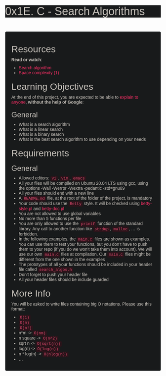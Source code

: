 <h1 class="gap" data-darkreader-inline-bgcolor="" data-darkreader-inline-color="" style="box-sizing: border-box; font-size: 36px; margin-right: 0px; margin-bottom: 10px; margin-left: 0px; font-family: aktiv-grotesk, sans-serif; font-weight: 500; line-height: 1.1; color: rgb(200, 195, 188); font-style: normal; font-variant-ligatures: normal; font-variant-caps: normal; letter-spacing: normal; orphans: 2; text-align: start; text-indent: 0px; text-transform: none; white-space: normal; widows: 2; word-spacing: 0px; -webkit-text-stroke-width: 0px; background-color: rgb(24, 26, 27); text-decoration-thickness: initial; text-decoration-style: initial; text-decoration-color: initial; margin-top: 50px !important; --darkreader-inline-color:#c1bcb4; --darkreader-inline-bgcolor:#131516;">0x1E. C - Search Algorithms</h1>
<p><br></p>
<div class="well clean" data-darkreader-inline-bgcolor="" data-darkreader-inline-bgimage="" data-darkreader-inline-border-bottom="" data-darkreader-inline-border-left="" data-darkreader-inline-border-right="" data-darkreader-inline-border-top="" data-darkreader-inline-boxshadow="" data-darkreader-inline-color="" style="box-sizing: border-box; min-height: 20px; padding: 19px; margin-bottom: 20px; background: rgb(24, 26, 27); border: 1px solid rgb(53, 57, 59); border-radius: 4px; box-shadow: none; color: rgb(200, 195, 188); font-family: aktiv-grotesk, sans-serif; font-size: 14px; font-style: normal; font-variant-ligatures: normal; font-variant-caps: normal; font-weight: 400; letter-spacing: normal; orphans: 2; text-align: start; text-indent: 0px; text-transform: none; white-space: normal; widows: 2; word-spacing: 0px; -webkit-text-stroke-width: 0px; text-decoration-thickness: initial; text-decoration-style: initial; text-decoration-color: initial; --darkreader-inline-bgimage: initial; --darkreader-inline-bgcolor:#131516; --darkreader-inline-border-top:#7a7164; --darkreader-inline-border-right:#7a7164; --darkreader-inline-border-bottom:#7a7164; --darkreader-inline-border-left:#7a7164; --darkreader-inline-boxshadow:none; --darkreader-inline-color:#c1bcb4;">
    <h2 data-darkreader-inline-color="" style="box-sizing: border-box; font-family: inherit; font-weight: 500; line-height: 1.1; color: inherit; margin-top: 20px; margin-bottom: 10px; font-size: 30px; --darkreader-inline-color: inherit;">Resources</h2>
    <p style="box-sizing: border-box; margin: 0px 0px 10px;"><strong style="box-sizing: border-box; font-weight: bold;">Read or watch</strong>:</p>
    <ul style="box-sizing: border-box; margin-top: 0px; margin-bottom: 10px;">
        <li style="box-sizing: border-box;"><a data-darkreader-inline-bgcolor="" data-darkreader-inline-color="" href="https://intranet.hbtn.io/rltoken/ntNFhA9urmBxZfcn8gjsqw" style="box-sizing: border-box; color: rgb(255, 47, 103); background-color: transparent; text-decoration: none; --darkreader-inline-color:#ff3a6f; --darkreader-inline-bgcolor:transparent;" target="_blank" title="Search algorithm">Search algorithm</a></li>
        <li style="box-sizing: border-box;"><a data-darkreader-inline-bgcolor="" data-darkreader-inline-color="" href="https://intranet.hbtn.io/rltoken/pPScxisIQ0eOPBPXkjcEmg" style="box-sizing: border-box; color: rgb(255, 47, 103); background-color: transparent; text-decoration: none; --darkreader-inline-color:#ff3a6f; --darkreader-inline-bgcolor:transparent;" target="_blank" title="Space complexity (1)">Space complexity (1)</a></li>
    </ul>
    <h2 data-darkreader-inline-color="" style="box-sizing: border-box; font-family: inherit; font-weight: 500; line-height: 1.1; color: inherit; margin-top: 20px; margin-bottom: 10px; font-size: 30px; --darkreader-inline-color: inherit;">Learning Objectives</h2>
    <p style="box-sizing: border-box; margin: 0px 0px 10px;">At the end of this project, you are expected to be able to <a data-darkreader-inline-bgcolor="" data-darkreader-inline-color="" href="https://intranet.hbtn.io/rltoken/lJ0EufgfezB1bAdsnqPekw" style="box-sizing: border-box; color: rgb(255, 47, 103); background-color: transparent; text-decoration: none; --darkreader-inline-color:#ff3a6f; --darkreader-inline-bgcolor:transparent;" target="_blank" title="explain to anyone">explain to anyone</a>, <strong style="box-sizing: border-box; font-weight: bold;">without the help of Google</strong>:</p>
    <h3 data-darkreader-inline-color="" style="box-sizing: border-box; font-family: inherit; font-weight: 500; line-height: 1.1; color: inherit; margin-top: 20px; margin-bottom: 10px; font-size: 24px; --darkreader-inline-color: inherit;">General</h3>
    <ul style="box-sizing: border-box; margin-top: 0px; margin-bottom: 10px;">
        <li style="box-sizing: border-box;">What is a search algorithm</li>
        <li style="box-sizing: border-box;">What is a linear search</li>
        <li style="box-sizing: border-box;">What is a binary search</li>
        <li style="box-sizing: border-box;">What is the best search algorithm to use depending on your needs</li>
    </ul>
    <h2 data-darkreader-inline-color="" style="box-sizing: border-box; font-family: inherit; font-weight: 500; line-height: 1.1; color: inherit; margin-top: 20px; margin-bottom: 10px; font-size: 30px; --darkreader-inline-color: inherit;">Requirements</h2>
    <h3 data-darkreader-inline-color="" style="box-sizing: border-box; font-family: inherit; font-weight: 500; line-height: 1.1; color: inherit; margin-top: 20px; margin-bottom: 10px; font-size: 24px; --darkreader-inline-color: inherit;">General</h3>
    <ul style="box-sizing: border-box; margin-top: 0px; margin-bottom: 10px;">
        <li style="box-sizing: border-box;">Allowed editors: <code data-darkreader-inline-bgcolor="" data-darkreader-inline-color="" style='box-sizing: border-box; font-family: Menlo, Monaco, Consolas, "Courier New", monospace; font-size: 12.6px; padding: 2px 4px; color: rgb(221, 73, 110); background-color: rgb(43, 20, 26); border-radius: 4px; --darkreader-inline-color:#df5577; --darkreader-inline-bgcolor:#221015;'>vi</code>, <code data-darkreader-inline-bgcolor="" data-darkreader-inline-color="" style='box-sizing: border-box; font-family: Menlo, Monaco, Consolas, "Courier New", monospace; font-size: 12.6px; padding: 2px 4px; color: rgb(221, 73, 110); background-color: rgb(43, 20, 26); border-radius: 4px; --darkreader-inline-color:#df5577; --darkreader-inline-bgcolor:#221015;'>vim</code>, <code data-darkreader-inline-bgcolor="" data-darkreader-inline-color="" style='box-sizing: border-box; font-family: Menlo, Monaco, Consolas, "Courier New", monospace; font-size: 12.6px; padding: 2px 4px; color: rgb(221, 73, 110); background-color: rgb(43, 20, 26); border-radius: 4px; --darkreader-inline-color:#df5577; --darkreader-inline-bgcolor:#221015;'>emacs</code></li>
        <li style="box-sizing: border-box;">All your files will be compiled on Ubuntu 20.04 LTS using gcc, using the options -Wall -Werror -Wextra -pedantic -std=gnu89</li>
        <li style="box-sizing: border-box;">All your files should end with a new line</li>
        <li style="box-sizing: border-box;">A <code data-darkreader-inline-bgcolor="" data-darkreader-inline-color="" style='box-sizing: border-box; font-family: Menlo, Monaco, Consolas, "Courier New", monospace; font-size: 12.6px; padding: 2px 4px; color: rgb(221, 73, 110); background-color: rgb(43, 20, 26); border-radius: 4px; --darkreader-inline-color:#df5577; --darkreader-inline-bgcolor:#221015;'>README.md</code> file, at the root of the folder of the project, is mandatory</li>
        <li style="box-sizing: border-box;">Your code should use the <code data-darkreader-inline-bgcolor="" data-darkreader-inline-color="" style='box-sizing: border-box; font-family: Menlo, Monaco, Consolas, "Courier New", monospace; font-size: 12.6px; padding: 2px 4px; color: rgb(221, 73, 110); background-color: rgb(43, 20, 26); border-radius: 4px; --darkreader-inline-color:#df5577; --darkreader-inline-bgcolor:#221015;'>Betty</code> style. It will be checked using <a data-darkreader-inline-bgcolor="" data-darkreader-inline-color="" href="https://github.com/holbertonschool/Betty/blob/master/betty-style.pl" style="box-sizing: border-box; color: rgb(255, 47, 103); background-color: transparent; text-decoration: none; --darkreader-inline-color:#ff3a6f; --darkreader-inline-bgcolor:transparent;" target="_blank" title="betty-style.pl">betty-style.pl</a> and <a data-darkreader-inline-bgcolor="" data-darkreader-inline-color="" href="https://github.com/holbertonschool/Betty/blob/master/betty-doc.pl" style="box-sizing: border-box; color: rgb(255, 47, 103); background-color: transparent; text-decoration: none; --darkreader-inline-color:#ff3a6f; --darkreader-inline-bgcolor:transparent;" target="_blank" title="betty-doc.pl">betty-doc.pl</a></li>
        <li style="box-sizing: border-box;">You are not allowed to use global variables</li>
        <li style="box-sizing: border-box;">No more than 5 functions per file</li>
        <li style="box-sizing: border-box;">You are only allowed to use the <code data-darkreader-inline-bgcolor="" data-darkreader-inline-color="" style='box-sizing: border-box; font-family: Menlo, Monaco, Consolas, "Courier New", monospace; font-size: 12.6px; padding: 2px 4px; color: rgb(221, 73, 110); background-color: rgb(43, 20, 26); border-radius: 4px; --darkreader-inline-color:#df5577; --darkreader-inline-bgcolor:#221015;'>printf</code> function of the standard library. Any call to another function like <code data-darkreader-inline-bgcolor="" data-darkreader-inline-color="" style='box-sizing: border-box; font-family: Menlo, Monaco, Consolas, "Courier New", monospace; font-size: 12.6px; padding: 2px 4px; color: rgb(221, 73, 110); background-color: rgb(43, 20, 26); border-radius: 4px; --darkreader-inline-color:#df5577; --darkreader-inline-bgcolor:#221015;'>strdup</code>, <code data-darkreader-inline-bgcolor="" data-darkreader-inline-color="" style='box-sizing: border-box; font-family: Menlo, Monaco, Consolas, "Courier New", monospace; font-size: 12.6px; padding: 2px 4px; color: rgb(221, 73, 110); background-color: rgb(43, 20, 26); border-radius: 4px; --darkreader-inline-color:#df5577; --darkreader-inline-bgcolor:#221015;'>malloc</code>, &hellip; is forbidden.</li>
        <li style="box-sizing: border-box;">In the following examples, the <code data-darkreader-inline-bgcolor="" data-darkreader-inline-color="" style='box-sizing: border-box; font-family: Menlo, Monaco, Consolas, "Courier New", monospace; font-size: 12.6px; padding: 2px 4px; color: rgb(221, 73, 110); background-color: rgb(43, 20, 26); border-radius: 4px; --darkreader-inline-color:#df5577; --darkreader-inline-bgcolor:#221015;'>main.c</code> files are shown as examples. You can use them to test your functions, but you don&rsquo;t have to push them to your repo (if you do we won&rsquo;t take them into account). We will use our own <code data-darkreader-inline-bgcolor="" data-darkreader-inline-color="" style='box-sizing: border-box; font-family: Menlo, Monaco, Consolas, "Courier New", monospace; font-size: 12.6px; padding: 2px 4px; color: rgb(221, 73, 110); background-color: rgb(43, 20, 26); border-radius: 4px; --darkreader-inline-color:#df5577; --darkreader-inline-bgcolor:#221015;'>main.c</code> files at compilation. Our <code data-darkreader-inline-bgcolor="" data-darkreader-inline-color="" style='box-sizing: border-box; font-family: Menlo, Monaco, Consolas, "Courier New", monospace; font-size: 12.6px; padding: 2px 4px; color: rgb(221, 73, 110); background-color: rgb(43, 20, 26); border-radius: 4px; --darkreader-inline-color:#df5577; --darkreader-inline-bgcolor:#221015;'>main.c</code> files might be different from the one shown in the examples</li>
        <li style="box-sizing: border-box;">The prototypes of all your functions should be included in your header file called <code data-darkreader-inline-bgcolor="" data-darkreader-inline-color="" style='box-sizing: border-box; font-family: Menlo, Monaco, Consolas, "Courier New", monospace; font-size: 12.6px; padding: 2px 4px; color: rgb(221, 73, 110); background-color: rgb(43, 20, 26); border-radius: 4px; --darkreader-inline-color:#df5577; --darkreader-inline-bgcolor:#221015;'>search_algos.h</code></li>
        <li style="box-sizing: border-box;">Don&rsquo;t forget to push your header file</li>
        <li style="box-sizing: border-box;">All your header files should be include guarded</li>
    </ul>
    <h2 data-darkreader-inline-color="" style="box-sizing: border-box; font-family: inherit; font-weight: 500; line-height: 1.1; color: inherit; margin-top: 20px; margin-bottom: 10px; font-size: 30px; --darkreader-inline-color: inherit;">More Info</h2>
    <p style="box-sizing: border-box; margin: 0px 0px 10px;">You will be asked to write files containing big O notations. Please use this format:</p>
    <ul style="box-sizing: border-box; margin-top: 0px; margin-bottom: 10px;">
        <li style="box-sizing: border-box;"><code data-darkreader-inline-bgcolor="" data-darkreader-inline-color="" style='box-sizing: border-box; font-family: Menlo, Monaco, Consolas, "Courier New", monospace; font-size: 12.6px; padding: 2px 4px; color: rgb(221, 73, 110); background-color: rgb(43, 20, 26); border-radius: 4px; --darkreader-inline-color:#df5577; --darkreader-inline-bgcolor:#221015;'>O(1)</code></li>
        <li style="box-sizing: border-box;"><code data-darkreader-inline-bgcolor="" data-darkreader-inline-color="" style='box-sizing: border-box; font-family: Menlo, Monaco, Consolas, "Courier New", monospace; font-size: 12.6px; padding: 2px 4px; color: rgb(221, 73, 110); background-color: rgb(43, 20, 26); border-radius: 4px; --darkreader-inline-color:#df5577; --darkreader-inline-bgcolor:#221015;'>O(n)</code></li>
        <li style="box-sizing: border-box;"><code data-darkreader-inline-bgcolor="" data-darkreader-inline-color="" style='box-sizing: border-box; font-family: Menlo, Monaco, Consolas, "Courier New", monospace; font-size: 12.6px; padding: 2px 4px; color: rgb(221, 73, 110); background-color: rgb(43, 20, 26); border-radius: 4px; --darkreader-inline-color:#df5577; --darkreader-inline-bgcolor:#221015;'>O(n!)</code></li>
        <li style="box-sizing: border-box;">n*m -&gt; <code data-darkreader-inline-bgcolor="" data-darkreader-inline-color="" style='box-sizing: border-box; font-family: Menlo, Monaco, Consolas, "Courier New", monospace; font-size: 12.6px; padding: 2px 4px; color: rgb(221, 73, 110); background-color: rgb(43, 20, 26); border-radius: 4px; --darkreader-inline-color:#df5577; --darkreader-inline-bgcolor:#221015;'>O(nm)</code></li>
        <li style="box-sizing: border-box;">n square -&gt; <code data-darkreader-inline-bgcolor="" data-darkreader-inline-color="" style='box-sizing: border-box; font-family: Menlo, Monaco, Consolas, "Courier New", monospace; font-size: 12.6px; padding: 2px 4px; color: rgb(221, 73, 110); background-color: rgb(43, 20, 26); border-radius: 4px; --darkreader-inline-color:#df5577; --darkreader-inline-bgcolor:#221015;'>O(n^2)</code></li>
        <li style="box-sizing: border-box;">sqrt n -&gt; <code data-darkreader-inline-bgcolor="" data-darkreader-inline-color="" style='box-sizing: border-box; font-family: Menlo, Monaco, Consolas, "Courier New", monospace; font-size: 12.6px; padding: 2px 4px; color: rgb(221, 73, 110); background-color: rgb(43, 20, 26); border-radius: 4px; --darkreader-inline-color:#df5577; --darkreader-inline-bgcolor:#221015;'>O(sqrt(n))</code></li>
        <li style="box-sizing: border-box;">log(n) -&gt; <code data-darkreader-inline-bgcolor="" data-darkreader-inline-color="" style='box-sizing: border-box; font-family: Menlo, Monaco, Consolas, "Courier New", monospace; font-size: 12.6px; padding: 2px 4px; color: rgb(221, 73, 110); background-color: rgb(43, 20, 26); border-radius: 4px; --darkreader-inline-color:#df5577; --darkreader-inline-bgcolor:#221015;'>O(log(n))</code></li>
        <li style="box-sizing: border-box;">n * log(n) -&gt; <code data-darkreader-inline-bgcolor="" data-darkreader-inline-color="" style='box-sizing: border-box; font-family: Menlo, Monaco, Consolas, "Courier New", monospace; font-size: 12.6px; padding: 2px 4px; color: rgb(221, 73, 110); background-color: rgb(43, 20, 26); border-radius: 4px; --darkreader-inline-color:#df5577; --darkreader-inline-bgcolor:#221015;'>O(nlog(n))</code></li>
        <li style="box-sizing: border-box;">&hellip;</li>
    </ul>
</div>
